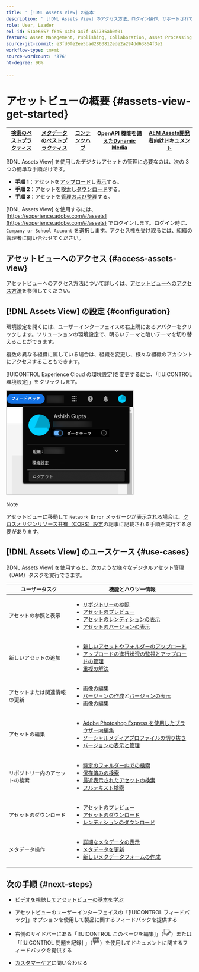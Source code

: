 ```yaml
---
title: ' [!DNL Assets View] の基本'
description: ' [!DNL Assets View] のアクセス方法、ログイン操作、サポートされているユースケース、既知の問題について説明します。'
role: User, Leader
exl-id: 51ae6657-f6b5-44b0-a47f-451735ab0d01
feature: Asset Management, Publishing, Collaboration, Asset Processing
source-git-commit: e3fd0fe2ee5bad2863812ede2a294dd63864f3e2
workflow-type: tm+mt
source-wordcount: '376'
ht-degree: 96%

---
```


# アセットビューの概要 {#assets-view-get-started}

| [ 検索のベストプラクティス ](/help/assets/search-best-practices.md) | [ メタデータのベストプラクティス ](/help/assets/metadata-best-practices.md) | [コンテンツハブ](/help/assets/product-overview.md) | [OpenAPI 機能を備えたDynamic Media](/help/assets/dynamic-media-open-apis-overview.md) | [AEM Assets開発者向けドキュメント ](https://developer.adobe.com/experience-cloud/experience-manager-apis/) |
| ------------- | --------------------------- |---------|----|-----|

<!-- TBD: Make links for these steps. -->

[!DNL Assets View] を使用したデジタルアセットの管理に必要なのは、次の 3 つの簡単な手順だけです。

* **手順 1**：アセットを[アップロード](/help/assets/add-delete-assets-view.md)し[表示](/help/assets/navigate-assets-view.md)する。
* **手順 2**：アセットを[検索](/help/assets/search-assets-view.md)し[ダウンロード](/help/assets/manage-organize-assets-view.md#download)する。
* **手順 3**：アセットを[管理および整理](/help/assets/manage-organize-assets-view.md)する。

[!DNL Assets View] を使用するには、[https://experience.adobe.com/#/assets](https://experience.adobe.com/#/assets) でログインします。ログイン時に、`Company or School Account` を選択します。アクセス権を受け取るには、組織の管理者に問い合わせてください。

<!--In addition, more reference information that can be helpful is [understanding of the user interface](/help/assets/navigate-assets-view.md), [list of use cases](#use-cases), [supported file types](/help/assets/supported-file-formats-assets-view.md), and [known issues](/help/assets/release-notes.md#known-issues).
-->

## アセットビューへのアクセス {#access-assets-view}

アセットビューへのアクセス方法について詳しくは、[アセットビューへのアクセス方法](/help/assets/assets-view-introduction.md#how-to-access-assets-view)を参照してください。

## [!DNL Assets View] の設定 {#configuration}

環境設定を開くには、ユーザーインターフェイスの右上隅にあるアバターをクリックします。ソリューションの環境設定で、明るいテーマと暗いテーマを切り替えることができます。

複数の異なる組織に属している場合は、組織を変更し、様々な組織のアカウントにアクセスすることもできます。

[!UICONTROL Experience Cloud の環境設定]を変更するには、「[!UICONTROL 環境設定]」をクリックします。

![暗いテーマと明るいテーマを切り替えるための環境設定](assets/theme-change.png)

>[!NOTE]
>
>アセットビューに移動して `Network Error` メッセージが表示される場合は、[クロスオリジンリソース共有（CORS）設定](/help/headless/deployment/cross-origin-resource-sharing.md)の記事に記載される手順を実行する必要があります。

## [!DNL Assets View] のユースケース {#use-cases}

[!DNL Assets View] を使用すると、次のような様々なデジタルアセット管理（DAM）タスクを実行できます。

| ユーザータスク | 機能とハウツー情報 |
|-----|------|
| アセットの参照と表示 | <ul> <li>[リポジトリーの参照](/help/assets/navigate-assets-view.md#view-assets-and-details) </li> <li> [アセットのプレビュー](/help/assets/navigate-assets-view.md#preview-assets) <li> [アセットのレンディションの表示](/help/assets/add-delete-assets-view.md#renditions) </li> <li>[アセットのバージョンの表示](/help/assets/manage-organize-assets-view.md#view-versions)</li></ul> |
| 新しいアセットの追加 | <ul> <li>[新しいアセットやフォルダーのアップロード](/help/assets/add-delete-assets-view.md)</li> <li>[アップロードの進行状況の監視とアップロードの管理](/help/assets/add-delete-assets-view.md#upload-progress)</li> <li>[重複の解決](/help/assets/add-delete-assets-view.md)</li> </ul> |
| アセットまたは関連情報の更新 | <ul> <li>[画像の編集](/help/assets/edit-images-assets-view.md)</li> <li>[バージョンの作成](/help/assets/manage-organize-assets-view.md#create-versions)と[バージョンの表示](/help/assets/manage-organize-assets-view.md#view-versions)</li> <li>[画像の編集](/help/assets/edit-images-assets-view.md)</li> </ul> |
| アセットの編集 | <ul> <li>[Adobe Photoshop Express を使用したブラウザー内編集](/help/assets/edit-images-assets-view.md)</li> <li>[ソーシャルメディアプロファイルの切り抜き](/help/assets/edit-images-assets-view.md#crop-straighten-images)</li> <li>[バージョンの表示と管理](/help/assets/manage-organize-assets-view.md#view-versions)</li></ul></ul> |
| リポジトリー内のアセットの検索 | <ul> <li>[特定のフォルダー内での検索](/help/assets/search-assets-view.md#refine-search-results)</li> <li>[保存済みの検索](/help/assets/search-assets-view.md#saved-search)</li> <li>[最近表示されたアセットの検索](/help/assets/search-assets-view.md)</li> <li>[フルテキスト検索](/help/assets/search-assets-view.md) |
| アセットのダウンロード | <ul> <li> [アセットのプレビュー](/help/assets/navigate-assets-view.md#preview-assets) </li> <li> [アセットのダウンロード](/help/assets/manage-organize-assets-view.md#download) <li> [レンディションのダウンロード](/help/assets/add-delete-assets-view.md#renditions) </li></ul> |
| メタデータ操作 | <ul> <li>[詳細なメタデータの表示](/help/assets/metadata-assets-view.md) </li> <li> [メタデータを更新](/help/assets/metadata-assets-view.md#update-metadata)</li> <li> [新しいメタデータフォームの作成](/help/assets/metadata-assets-view.md#metadata-forms) </li> </ul> |

## 次の手順 {#next-steps}

* [ビデオを視聴してアセットビューの基本を学ぶ](https://experienceleague.adobe.com/docs/experience-manager-learn/assets-essentials/getting-started.html?lang=ja)

* アセットビューのユーザーインターフェイスの「[!UICONTROL フィードバック]」オプションを使用して製品に関するフィードバックを提供する

* 右側のサイドバーにある「[!UICONTROL このページを編集]」（![ページを編集](assets/do-not-localize/edit-page.png)）または「[!UICONTROL 問題を記録] 」（![GitHub イシューを作成](assets/do-not-localize/github-issue.png)）を使用してドキュメントに関するフィードバックを提供する

* [カスタマーケア](https://experienceleague.adobe.com/?support-solution=General&amp;lang=ja#support)に問い合わせる


<!--TBD: Merge the below rows in the table when the use cases are documented/available.

| How do I delete assets? | <ul> <li>[Delete assets](/help/assets/manage-organize.md)</li> <li>Recover deleted assets</li> <li>Permanently delete assets</li> </ul> |
| How do I share assets or find shared assets? | <ul> <li>Shared by me</li> <li>Shared with me</li> <li>Share for comments and review</li> <li>Unshare assets</li> </ul> |
| How do I collaborate with others and get my assets reviewed | <ul> <li>Share for review</li> <li>Provide comments. Resolve and filter comments</li> <li>Annotations on images</li> <li>Assign tasks to specific users and prioritize</li> </ul> |

-->

<!-- 

## ![feedback icon](assets/do-not-localize/feedback-icon.png) Provide product feedback {#provide-feedback}

Adobe welcomes feedback about the solution. To provide feedback without even switching your working application, use the [!UICONTROL Feedback] option in the user interface. It also lets you attach files such as screenshots or video recording of an issue.

  ![feedback option in the interface](assets/feedback-panel.png)

To provide feedback for documentation, click [!UICONTROL Edit this page] ![edit the page](assets/do-not-localize/edit-page.png) or [!UICONTROL Log an issue] ![create a GitHub issue](assets/do-not-localize/github-issue.png) from the right sidebar. You can do one of the following: 

* Make the content updates and submit a GitHub pull request.
* Create an issue or ticket in GitHub. Retain the automatically populated article name when creating an issue.

-->
<!--
>[!MORELIKETHIS]
>
>* [Understand the user interface](/help/assets/navigate-asssets-view.md).
>* [Release notes and known issues](/help/assets/release-notes.md).
>* [Supported file types](/help/assets/supported-file-formats.md).
-->
